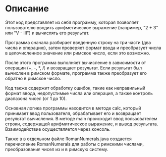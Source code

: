 # Описание
Этот код представляет из себя программу, которая позволяет пользователю
вводить арифметическое выражение (например, "2 + 3" или "V - III") и вычислять 
его результат.

Программа сначала разбирает введенную строку на три части (два числа и операцию),
затем проверяет формат ввода и преобразует числа в целочисленное значение или 
римское число, если это возможно.

После этого программа выполняет вычисление в зависимости от операции (+, -, *, /) 
и возвращает результат. Если результат был вычислен в римском формате, программа 
также преобразует его обратно в римское число.

Код также содержит обработку ошибок, такие как неправильный формат ввода, 
недопустимые числа или операция, а также контроль диапазона чисел (от 1 до 10).

Основная логика программы находится в методе calc, который принимает ввод 
пользователя, обрабатывает его и возвращает результат вычисления. 
В методе main происходит ввод пользователем строки, содержащей арифмитическое 
выражение, и вывод результата. Взаимодействие осуществляется через консоль.

Также в в отдельном файле RomanNumerals.java создается перечисление
RomanNumerals для работы с римскими числами, преобразования чисел из и в
римскую систему.
